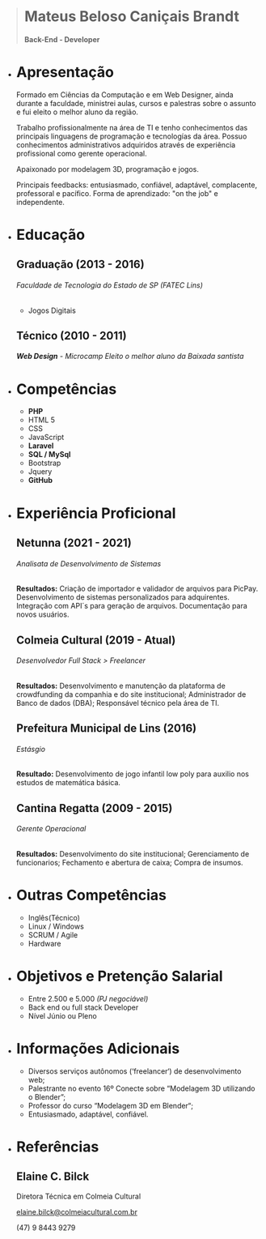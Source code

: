 ># Mateus Beloso Caniçais Brandt
>#### Back-End - Developer

- # Apresentação

  Formado em Ciências da Computação e em Web Designer, ainda durante a faculdade, ministrei aulas, cursos e palestras sobre o assunto e fui eleito o melhor aluno da região.

  Trabalho profissionalmente na área de TI e tenho conhecimentos das principais linguagens de programação e tecnologías da área. Possuo conhecimentos administrativos adquiridos   através de experiência profissional como gerente operacional.

  Apaixonado por modelagem 3D, programação e jogos.

  Principais feedbacks: entusiasmado, confiável, adaptável,  complacente, professoral e pacífico.
  Forma de aprendizado:  "on the job" e independente.

- # Educação
  ## Graduação (2013 - 2016)
    ###### Faculdade de Tecnologia do Estado de SP (FATEC Lins)
    - Jogos Digitais
  ## Técnico (2010 - 2011)
    ###### **Web Design** - Microcamp *Eleito o melhor aluno da Baixada santista*

- # Competências
  - **PHP**
  - HTML 5
  - CSS
  - JavaScript
  - **Laravel**
  - **SQL / MySql**
  - Bootstrap
  - Jquery
  - **GitHub**

- # Experiência Proficional
  ## Netunna (2021 - 2021)
  ###### *Analisata de Desenvolvimento de Sistemas*
  
  **Resultados:** Criação de importador e validador de arquivos para PicPay. Desenvolvimento de sistemas personalizados para adquirentes. Integração com API´s para geração de     arquivos. Documentação para novos usuários.
  
  ## Colmeia Cultural (2019 - Atual)
  ###### *Desenvolvedor Full Stack > Freelancer*
  
  **Resultados:** Desenvolvimento e manutenção da plataforma de crowdfunding da companhia e do site institucional; Administrador de Banco de dados (DBA); Responsável técnico       pela área de TI.
  
  ## Prefeitura Municipal de Lins (2016)
  ###### *Estásgio*
  
  **Resultado:** Desenvolvimento de jogo infantil low poly para auxilio nos estudos de matemática básica.
  
  ## Cantina Regatta (2009 - 2015)
  ###### *Gerente Operacional*
  
  **Resultados:** Desenvolvimento do site institucional; Gerenciamento de funcionarios; Fechamento e abertura de caixa; Compra de insumos.
  
- # Outras Competências
  - Inglês(Técnico)
  - Linux / Windows
  - SCRUM / Agile
  - Hardware
  
- # Objetivos e Pretenção Salarial
  - Entre 2.500 e 5.000 *(PJ negociável)*
  - Back end ou full stack Developer
  - Nível Júnio ou Pleno

- # Informações Adicionais
  - Diversos serviços autônomos (‘freelancer‘) de desenvolvimento web;
  - Palestrante no evento 16º Conecte sobre “Modelagem 3D utilizando o Blender”;
  - Professor do curso “Modelagem 3D em Blender“;
  - Entusiasmado, adaptável, confiável.

- # Referências
  ## Elaine C. Bilck
    Diretora Técnica em Colmeia Cultural
  
    elaine.bilck@colmeiacultural.com.br
  
    (47) 9 8443 9279

